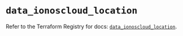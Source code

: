 # `data_ionoscloud_location`

Refer to the Terraform Registry for docs: [`data_ionoscloud_location`](https://registry.terraform.io/providers/ionos-cloud/ionoscloud/6.5.1/docs/data-sources/location).
